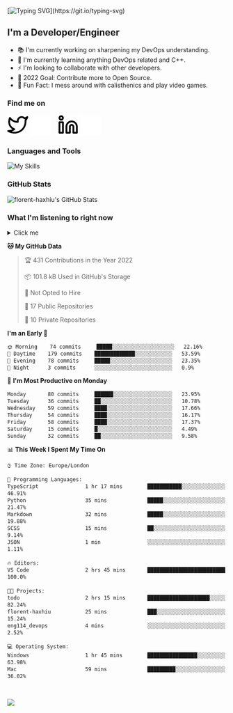 [![Typing SVG](https://readme-typing-svg.herokuapp.com/?font=Edu+TAS+Beginner&size=32&color=white&lines=Welcome+to+my+Profile;)](https://git.io/typing-svg)

## I'm a Developer/Engineer

- 📚 I'm currently working on sharpening my DevOps understanding.
- 🏫 I'm currently learning anything DevOps related and C++.
- ⚡ I'm looking to collaborate with other developers.
- 🎯 2022 Goal: Contribute more to Open Source.
- 🎉 Fun Fact: I mess around with calisthenics and play video games.

### Find me on
[![website](./img/twitter-light.svg)](https://twitter.com/florenthaxhiu#gh-light-mode-only)
[![website](./img/twitter-dark.svg)](https://twitter.com/florenthaxhiu#gh-dark-mode-only)
&nbsp;&nbsp;
[![website](./img/linkedin-light.svg)](https://linkedin.com/in/florenthaxhiu#gh-light-mode-only)
[![website](./img/linkedin-dark.svg)](https://linkedin.com/in/florenthaxhiu#gh-dark-mode-only)

### Languages and Tools

![My Skills](https://skillicons.dev/icons?i=html,css,js,react,nodejs,python,django,postgres,sass,bootstrap,vscode,aws,bash,docker,kubernetes,figma,github,jenkins,linux,nginx,git)

### GitHub Stats

![florent-haxhiu's GitHub Stats](https://github-readme-stats.vercel.app/api?username=florent-haxhiu&show_icons=true&theme=dark)

<!-- ### Most used languages

<details>
    <summary>Click me</summary>



</details> -->

<!-- <br/> -->

### What I'm listening to right now

<details>
    <summary>Click me</summary>

[![spotify-github-profile](https://spotify-github-profile.vercel.app/api/view?uid=ndyngu2b76zsxvzypy6255y3y&cover_image=true&theme=natemoo-re&bar_color_cover=true&bar_color=57b654)](https://spotify-github-profile.vercel.app/api/view?uid=ndyngu2b76zsxvzypy6255y3y&redirect=true)

</details>

<!--START_SECTION:waka-->
**🐱 My GitHub Data** 

> 🏆 431 Contributions in the Year 2022
 > 
> 📦 101.8 kB Used in GitHub's Storage 
 > 
> 🚫 Not Opted to Hire
 > 
> 📜 17 Public Repositories 
 > 
> 🔑 10 Private Repositories  
 > 
**I'm an Early 🐤** 

```text
🌞 Morning    74 commits     █████░░░░░░░░░░░░░░░░░░░░   22.16% 
🌆 Daytime    179 commits    █████████████░░░░░░░░░░░░   53.59% 
🌃 Evening    78 commits     █████░░░░░░░░░░░░░░░░░░░░   23.35% 
🌙 Night      3 commits      ░░░░░░░░░░░░░░░░░░░░░░░░░   0.9%

```
📅 **I'm Most Productive on Monday** 

```text
Monday       80 commits     ██████░░░░░░░░░░░░░░░░░░░   23.95% 
Tuesday      36 commits     ██░░░░░░░░░░░░░░░░░░░░░░░   10.78% 
Wednesday    59 commits     ████░░░░░░░░░░░░░░░░░░░░░   17.66% 
Thursday     54 commits     ████░░░░░░░░░░░░░░░░░░░░░   16.17% 
Friday       58 commits     ████░░░░░░░░░░░░░░░░░░░░░   17.37% 
Saturday     15 commits     █░░░░░░░░░░░░░░░░░░░░░░░░   4.49% 
Sunday       32 commits     ██░░░░░░░░░░░░░░░░░░░░░░░   9.58%

```


📊 **This Week I Spent My Time On** 

```text
⌚︎ Time Zone: Europe/London

💬 Programming Languages: 
TypeScript               1 hr 17 mins        ███████████░░░░░░░░░░░░░░   46.91% 
Python                   35 mins             █████░░░░░░░░░░░░░░░░░░░░   21.47% 
Markdown                 32 mins             █████░░░░░░░░░░░░░░░░░░░░   19.88% 
SCSS                     15 mins             ██░░░░░░░░░░░░░░░░░░░░░░░   9.14% 
JSON                     1 min               ░░░░░░░░░░░░░░░░░░░░░░░░░   1.11%

🔥 Editors: 
VS Code                  2 hrs 45 mins       █████████████████████████   100.0%

🐱‍💻 Projects: 
todo                     2 hrs 15 mins       ████████████████████░░░░░   82.24% 
florent-haxhiu           25 mins             ███░░░░░░░░░░░░░░░░░░░░░░   15.24% 
eng114_devops            4 mins              ░░░░░░░░░░░░░░░░░░░░░░░░░   2.52%

💻 Operating System: 
Windows                  1 hr 45 mins        ████████████████░░░░░░░░░   63.98% 
Mac                      59 mins             █████████░░░░░░░░░░░░░░░░   36.02%

```


<!--END_SECTION:waka-->

<br/>

![](https://visitor-badge.glitch.me/badge?page_id=florent-haxhiu.visitor-badge)

<!-- ### Metrics

![Metrics](https://metrics.lecoq.io/florent-haxhiu?template=classic&base.header=0&gists=1&lines=1) -->

<!-- 
- Hi, I’m @florent-haxhiu
- I’m currently working as Consultant at Sparta Global.
- How to reach me: 
    - Florent Haxhiu - [LinkedIn](https://www.linkedin.com/in/florenthaxhiu/)
    - Florent#7873 - Discord
    - Florent Haxhiu - [Twitter](https://twitter.com/florenthaxhiu) -->

<!---
florent-haxhiu/florent-haxhiu is a ✨ special ✨ repository because its `README.md` (this file) appears on your GitHub profile.
You can click the Preview link to take a look at your changes.
--->
